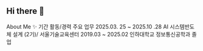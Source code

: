 ## Hi there 👋

About Me ✨
기간	활동/경력	주요 업무
2025.03. 25 ~ 2025.10 .28	AI 시스템반도체 설계 (2기)/ 서울기술교육센터
2019.03 ~ 2025.02	인하대학교 정보통신공학과 졸업
<!--
**71105673/71105673** is a ✨ _special_ ✨ repository because its `README.md` (this file) appears on your GitHub profile.

Here are some ideas to get you started:

- 🔭 I’m currently working on ...
- 🌱 I’m currently learning ...
- 👯 I’m looking to collaborate on ...
- 🤔 I’m looking for help with ...
- 💬 Ask me about ...
- 📫 How to reach me: ...
- 😄 Pronouns: ...
- ⚡ Fun fact: ...
-->
